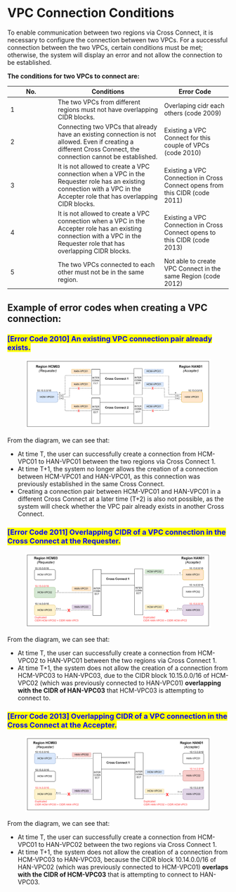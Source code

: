 # VPC Connection Conditions

To enable communication between two regions via Cross Connect, it is necessary to configure the connection between two VPCs. For a successful connection between the two VPCs, certain conditions must be met; otherwise, the system will display an error and not allow the connection to be established.

**The conditions for two VPCs to connect are:**

<table><thead><tr><th width="94">No.</th><th>Conditions</th><th>Error Code</th></tr></thead><tbody><tr><td>1</td><td>The two VPCs from different regions must not have overlapping CIDR blocks.</td><td>Overlaping cidr each others (code 2009)</td></tr><tr><td>2</td><td>Connecting two VPCs that already have an existing connection is not allowed. Even if creating a different Cross Connect, the connection cannot be established.</td><td>Existing a VPC Connect for this couple of VPCs (code 2010)</td></tr><tr><td>3</td><td>It is not allowed to create a VPC connection when a VPC in the Requester role has an existing connection with a VPC in the Accepter role that has overlapping CIDR blocks.</td><td>Existing a VPC Connection in Cross Connect opens from this CIDR (code 2011)</td></tr><tr><td>4</td><td>It is not allowed to create a VPC connection when a VPC in the Accepter role has an existing connection with a VPC in the Requester role that has overlapping CIDR blocks.</td><td>Existing a VPC Connection in Cross Connect opens to this CIDR (code 2013)</td></tr><tr><td>5</td><td>The two VPCs connected to each other must not be in the same region.</td><td>Not able to create VPC Connect in the same Region (code 2012)</td></tr></tbody></table>

## Example of error codes when creating a VPC connection:&#x20;

### <mark style="color:blue;">\[Error Code 2010] An existing VPC connection pair already exists.</mark>

<figure><img src="../../.gitbook/assets/image (289).png" alt=""><figcaption></figcaption></figure>

From the diagram, we can see that:

* At time T, the user can successfully create a connection from HCM-VPC01 to HAN-VPC01 between the two regions via Cross Connect 1.
* At time T+1, the system no longer allows the creation of a connection between HCM-VPC01 and HAN-VPC01, as this connection was previously established in the same Cross Connect.
* Creating a connection pair between HCM-VPC01 and HAN-VPC01 in a different Cross Connect at a later time (T+2) is also not possible, as the system will check whether the VPC pair already exists in another Cross Connect.

### <mark style="color:blue;">\[Error Code 2011] Overlapping CIDR of a VPC connection in the Cross Connect at the Requester.</mark>

<figure><img src="../../.gitbook/assets/image (290).png" alt=""><figcaption></figcaption></figure>

From the diagram, we can see that:

* At time T, the user can successfully create a connection from HCM-VPC02 to HAN-VPC01 between the two regions via Cross Connect 1.
* At time T+1, the system does not allow the creation of a connection from HCM-VPC03 to HAN-VPC03, due to the CIDR block 10.15.0.0/16 of HCM-VPC02 (which was previously connected to HAN-VPC01) **overlapping with the CIDR of HAN-VPC03** that HCM-VPC03 is attempting to connect to.

### <mark style="color:blue;">\[Error Code 2013] Overlapping CIDR of a VPC connection in the Cross Connect at the Accepter.</mark>

<figure><img src="../../.gitbook/assets/image (291).png" alt=""><figcaption></figcaption></figure>

From the diagram, we can see that:

* At time T, the user can successfully create a connection from HCM-VPC01 to HAN-VPC02 between the two regions via Cross Connect 1.
* At time T+1, the system does not allow the creation of a connection from HCM-VPC03 to HAN-VPC03, because the CIDR block 10.14.0.0/16 of HAN-VPC02 (which was previously connected to HCM-VPC01) **overlaps with the CIDR of HCM-VPC03** that is attempting to connect to HAN-VPC03.
